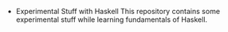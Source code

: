 + Experimental Stuff with Haskell
This repository contains some experimental stuff while learning fundamentals of Haskell.
